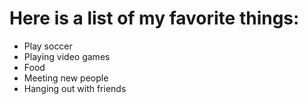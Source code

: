 # Here is a list of my favorite things:
- Play soccer
- Playing video games
- Food
- Meeting new people
- Hanging out with friends
